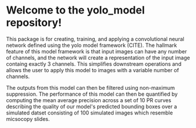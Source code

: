 # Welcome to the yolo_model repository!

This package is for creating, training, and applying a convolutional neural network defined using the yolo model framework (CITE). The hallmark feature of this model framework is that input images can have any number of channels, and the network will create a representation of the input image containg exactly 3 channels. This simplifies downstream operations and allows the user to apply this model to images with a variable number of channels.

The outputs from this model can then be filtered using non-maximum suppression. The performance of this model can then be quantified by computing the mean average precision across a set of 10 PR curves describing the quality of our model's predicted bounding boxes over a simulated datset consisting of 100 simulated images which resemble micsocopy slides.

